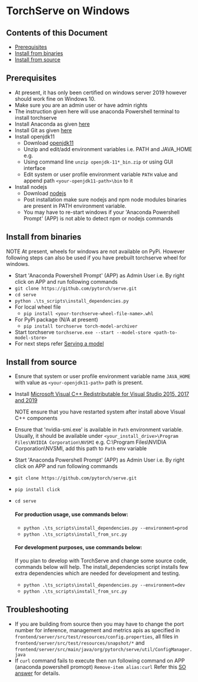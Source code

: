 # TorchServe on Windows

## Contents of this Document

* [Prerequisites](#prerequisites)
* [Install from binaries](#install-from-binaries)
* [Install from source](#install-from-source)

## Prerequisites

 - At present, it has only been certified on windows server 2019 however should work fine on Windows 10.
 - Make sure you are an admin user or have admin rights
 - The instruction given here will use anaconda Powershell terminal to install torchserve
 - Install Anaconda as given [here](https://docs.anaconda.com/anaconda/install/windows/)
 - Install Git as given [here](https://github.com/git-for-windows/git/releases/download/v2.28.0.windows.1/Git-2.28.0-64-bit.exe)
 - Install openjdk11
    - Download [openjdk11](https://download.java.net/java/GA/jdk11/9/GPL/openjdk-11.0.2_windows-x64_bin.zip)
    - Unzip and edit/add environment variables i.e. PATH and JAVA_HOME
    e.g.
    - Using command line `unzip openjdk-11*_bin.zip` or using GUI interface
    - Edit system or user profile environment variable `PATH` value and append path `<your-openjdk11-path>\bin` to it
 - Install nodejs
    - Download [nodejs](https://nodejs.org/dist/v14.15.1/node-v14.15.1-x64.msi)
    - Post installation make sure nodejs and npm node modules binaries are present in PATH environment variable.
    - You may have to re-start windows if your 'Anaconda Powershell Prompt' (APP) is not able to detect npm or nodejs commands 
    
## Install from binaries

NOTE At present, wheels for windows are not available on PyPi. However following steps can also be used if you have prebuilt torchserve wheel for windows.

 - Start 'Anaconda Powershell Prompt' (APP) as Admin User i.e. By right click on APP and run following commands
 - `git clone https://github.com/pytorch/serve.git`
 - `cd serve`
 - `python .\ts_scripts\install_dependencies.py`
 - For local wheel file
    - `pip install <your-torchserve-wheel-file-name>.whl`
 - For PyPi package (N/A at present)
    - `pip install torchserve torch-model-archiver`
 - Start torchserve `torchserve.exe --start --model-store <path-to-model-store>`
 - For next steps refer [Serving a model](../README.md#serve-a-model)
    
## Install from source

 - Esnure that system or user profile environment variable name `JAVA_HOME` with value as `<your-openjdk11-path>` path is present.
 - Install [Microsoft Visual C++ Redistributable for Visual Studio 2015, 2017 and 2019](https://support.microsoft.com/en-in/help/2977003/the-latest-supported-visual-c-downloads)
 
   NOTE ensure that you have restarted system after install above Visual C++ components
 - Ensure that 'nvidia-smi.exe' is available in `Path` environment variable. Usually, it should be available under `<your_install_drive>\Program Files\NVIDIA Corporation\NVSMI`
   e.g. C:\Program Files\NVIDIA Corporation\NVSMI, add this path to `Path` env variable
 - Start 'Anaconda Powershell Prompt' (APP) as Admin User i.e. By right click on APP and run following commands
 - `git clone https://github.com/pytorch/serve.git`
 - `pip install click`
 - `cd serve`  
 
    #### For production usage, use commands below:
    - `python .\ts_scripts\install_dependencies.py --environment=prod`
    - `python .\ts_scripts\install_from_src.py`  
 
    #### For development purposes, use commands below: 
    If you plan to develop with TorchServe and change some source code, commands below will help.
    The install_dependencies script installs few extra dependencies which are needed for development and testing.
    - `python .\ts_scripts\install_dependencies.py --environment=dev`
    - `python .\ts_scripts\install_from_src.py`  

## Troubleshooting
 - If you are building from source then you may have to change the port number for inference, management and metrics apis as specified in `frontend/server/src/test/resources/config.properties`,
   all files in `frontend/server/src/test/resources/snapshot/*` and `frontend/server/src/main/java/org/pytorch/serve/util/ConfigManager.java`
 - If `curl` command fails to execute then run following command on APP (anaconda powershell promopt)
 `Remove-item alias:curl`
 Refer this [SO answer](https://stackoverflow.com/questions/25044010/running-curl-on-64-bit-windows) for details.